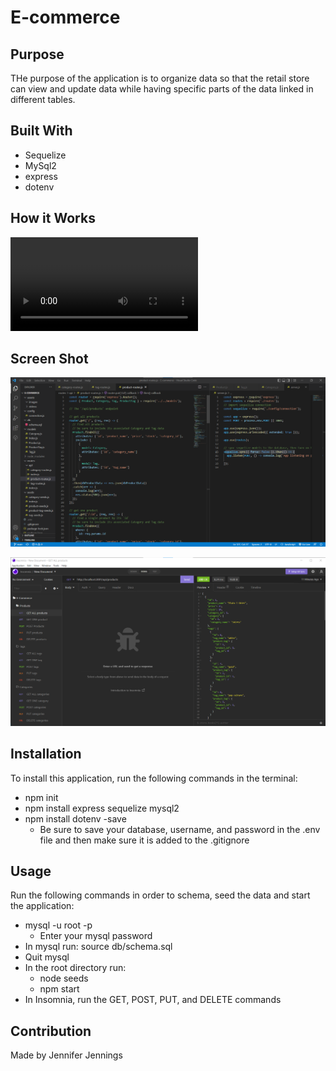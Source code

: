# E-commerce

## Purpose
THe purpose of the application is to organize data so that the retail store can view and update data while having specific parts of the data linked in different tables.


## Built With
* Sequelize
* MySql2
* express
* dotenv


## How it Works
![Screencastify E-commerce](https://github.com/jen2ags/E-commerce/blob/main/assets/videos/E-commerce%20walkthrough.webm)

## Screen Shot
![Screenshot code](https://github.com/jen2ags/E-commerce/blob/main/assets/images/Code%20screenshot.png)

![Screenshot Insomnia](https://github.com/jen2ags/E-commerce/blob/main/assets/images/Insomnia%20screenshot.png)

## Installation
To install this application, run the following commands in the terminal:
 * npm init
 * npm install express sequelize mysql2
 * npm install dotenv -save
    * Be sure to save your database, username, and password in the .env file and then make sure it is added to the .gitignore

## Usage
Run the following commands in order to schema, seed the data and start the application:
* mysql -u root -p
    * Enter your mysql password
* In mysql run: source db/schema.sql
* Quit mysql
* In the root directory run: 
    * node seeds
    * npm start
* In Insomnia, run the GET, POST, PUT, and DELETE commands


## Contribution
Made by Jennifer Jennings